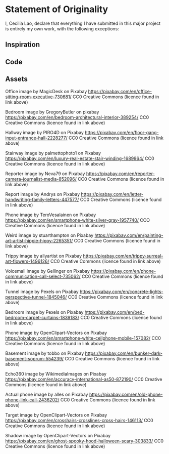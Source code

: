 # Statement of Originality

I, Cecilia Lao, declare that everything I have submitted in this major
project is entirely my own work, with the following exceptions:

## Inspiration

## Code

## Assets

Office image by MagicDesk on Pixabay
https://pixabay.com/en/office-sitting-room-executive-730681/
CC0 Creative Commons (licence found in link above)

Bedroom image by GregoryButler on pixabay
https://pixabay.com/en/bedroom-architectural-interior-389254/
CC0 Creative Commons (licence found in link above)

Hallway image by PIRO4D on Pixabay
https://pixabay.com/en/floor-gang-input-entrance-hall-2228277/
CC0 Creative Commons (licence found in link above)

Stairway image by palmettophoto1 on Pixabay
https://pixabay.com/en/luxury-real-estate-stair-winding-1689964/
CC0 Creative Commons (licence found in link above)

Reporter image by Neva79 on Pixabay
https://pixabay.com/en/reporter-camera-journalist-media-852096/
CC0 Creative Commons (licence found in link above)

Report image by Andrys on Pixabay
https://pixabay.com/en/letter-handwriting-family-letters-447577/
CC0 Creative Commons (licence found in link above)

Phone image by TeroVesalainen on Pixabay
https://pixabay.com/en/smartphone-white-silver-gray-1957740/
CCO Creative Commons (licence found in link above)

Weird image by stuarthampton on Pixabay
https://pixabay.com/en/painting-art-artist-hippie-hippy-2265351/
CC0 Creative Commons (licence found in link above)

Trippy image by allyartist on Pixabay
https://pixabay.com/en/trippy-surreal-art-flowers-1496126/
CC0 Creative Commons (licence found in link above)

Voicemail image by Gellinger on Pixabay
https://pixabay.com/en/phone-communication-call-select-735062/
CC0 Creative Commons (licence found in link above)

Tunnel image by Pexels on Pixabay
https://pixabay.com/en/concrete-lights-perspective-tunnel-1845046/
CC0 Creative Commons (licence found in link above)

Bedroom image by Pexels on Pixabay
https://pixabay.com/en/bed-bedroom-carpet-curtains-1839183/
CC0 Creative Commons (licence found in link above)

Phone image by OpenClipart-Vectors on Pixabay
https://pixabay.com/en/smartphone-white-cellphone-mobile-157082/
CC0 Creative Commons (licence found in link above)

Basement image by tobbo on Pixabay
https://pixabay.com/en/bunker-dark-basement-soprum-554239/
CC0 Creative Commons (licence found in link above)

Echo360 image by WikimediaImages on Pixabay
https://pixabay.com/en/accuracy-international-as50-872190/
CC0 Creative Commons (licence found in link above)

Actual phone image by alles on Pixabay
https://pixabay.com/en/old-phone-phone-link-call-2436202/
CC0 Creative Commons (licence found in link above)

Target image by OpenClipart-Vectors on Pixabay
https://pixabay.com/en/crosshairs-crosslines-cross-hairs-146113/
CC0 Creative Commons (licence found in link above)

Shadow image by OpenClipart-Vectors on Pixabay
https://pixabay.com/en/ghost-spooky-hood-halloween-scary-303833/
CC0 Creative Commons (licence found in link above)
